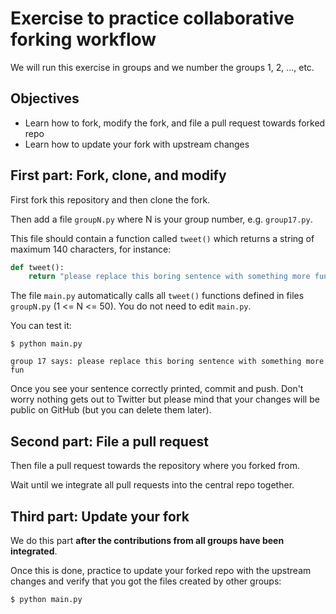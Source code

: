 # Exercise to practice collaborative forking workflow

We will run this exercise in groups and we number the groups
1, 2, ..., etc.


## Objectives

- Learn how to fork, modify the fork, and file a pull request towards forked repo
- Learn how to update your fork with upstream changes


## First part: Fork, clone, and modify

First fork this repository and then clone the fork.

Then add a file `groupN.py` where N is your group number, e.g. `group17.py`.

This file should contain a function called `tweet()` which returns
a string of maximum 140 characters, for instance:
```python
def tweet():
    return "please replace this boring sentence with something more fun"
```

The file `main.py` automatically calls all `tweet()` functions defined in files
`groupN.py` (1 <= N <= 50). You do not need to edit `main.py`.

You can test it:
```
$ python main.py

group 17 says: please replace this boring sentence with something more fun
```

Once you see your sentence correctly printed, commit and push.  Don't worry
nothing gets out to Twitter but please mind that your changes will be public on
GitHub (but you can delete them later).


## Second part: File a pull request

Then file a pull request towards the repository where you forked from.

Wait until we integrate all pull requests into the central repo
together.


## Third part: Update your fork

We do this part **after the contributions from all groups have been integrated**.

Once this is done, practice to update your forked repo with the upstream
changes and verify that you got the files created by other groups:
```
$ python main.py
```
